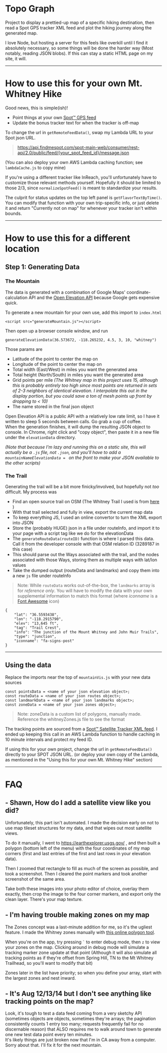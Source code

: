 # Topo Graph

Project to display a prettied-up map of a specific hiking destination, then read a Spot GPS tracker XML feed and plot the hiking journey along the generated map.

I love Node, but hosting a server for this feels like overkill until I find it absolutely necessary, so some things will be done the harder way (Most notably, reading JSON blobs).  If this can stay a static HTML page on my site, it will.

---

# How to use this for your own Mt. Whitney Hike

Good news, this is simple(ish)!

- Point things at your own [Spot™ GPS feed](https://www.findmespot.com/en-us/support/spot-x/get-help/general/spot-api-support)
- Update the bonus tracker text for when the tracker is off-map

To change the url in `getRemoteFeedData()`, swap my Lambda URL to your Spot json URL. 
>https://api.findmespot.com/spot-main-web/consumer/rest-api/2.0/public/feed/{your_spot_feed_id}/message.json

(You can also deploy your own AWS Lambda caching function; see `lambdaCache.js` to copy mine)

If you're using a different tracker like InReach, you'll unfortunately have to customize those relevant methods yourself.  Hopefully it should be limited to those 2/3, since `normalizeSpotFeed()` is meant to standardize your results.

The culprit for status updates on the top left panel is `getFlavorTextByTime()`.  You can modify that function with your own trip-specific info, or just delete it and return "Currently not on map" for whenever your tracker isn't within bounds.

---

# How to use this for a different location

## Step 1: Generating Data

### The Mountain

The data is generated with a combination of Google Maps' coordinate-calculation API and the [Open Elevation API](https://open-elevation.com/) because Google gets expensive quick.

To generate a new mountain for your own use, add this import to `index.html`

    <script src="generateMountain.js"></script> 

Then open up a browser console window, and run

    generateElevationData(36.573672, -118.265232, 4.5, 3, 10, "whitney")  

Those params are
- Latitude of the point to center the map on
- Longitude of the point to center the map on
- Total width (East/West) in miles you want the generated area
- Total height (North/South) in miles you want the generated area
- Grid points per mile *(The Whitney map in this project uses 15, although this is probably entirely too high since most points are returned in sets of 2-3 neighbors of identical elevation.  I interpolate this out in the display portion, but you could save a ton of mesh points up front by dropping to < 10)*
- The name stored in the final json object

Open Elevation API is a public API with a relatively low rate limit, so I have it written to sleep 5 seconds between calls.  Go grab a cup of coffee.  
When the generation finishes, it will dump the resulting JSON object to console.  In Chrome, right click and "copy object", then paste it in a new file under the `elevationData` directory.  

*(Note that because I'm lazy and running this on a static site, this will actually be a `.js` file, not `.json`, and you'll have to add a `mountainNameElevationData = ` on the front to make your JSON available to the other scripts)*


### The Trail

Generating the trail will be a bit more finicky/involved, but hopefully not _too_ difficult.
My process was
- Find an open source trail on OSM (The Whitney Trail I used is from [here](https://www.openstreetmap.org/relation/3289187) )
- With that trail selected and fully in view, export the current map data
- To keep everything JS, I used an online convertor to turn the XML export into JSON
- Store the (probably HUGE) json in a file under routeInfo, and import it to your page with a script tag like we do for the elevationData
- The `generateRouteData(routeID)` function is where I parsed this data. Call it from the developer console with that OSM relation ID (3289187 in this case)
- This should parse out the Ways associated with the trail, and the nodes associated with those Ways, storing them as multiple ways with lat/lon values
- Take the dumped output (routeData and landmarks) and copy them into a new `js` file under routeInfo

> Note: While `routeData` works out-of-the-box, the `landmarks` array is for *reference only*. You will have to modify the data with your own supplemental information to match this format (where *iconname* is a [Font Awesome](https://fontawesome.com/) icon)
```
{
    "lat": "36.5593438",
    "lon": "-118.2915790",
    "elev": "13,645 ft",
    "tag": "Trail Crest",
    "info": "The junction of the Mount Whitney and John Muir Trails",
    "type": "junction",
    "iconname": "fa-signs-post"
}
```

---

## Using the data

Replace the imports near the top of `mountainVis.js` with your new data sources

    const pointsData = <name of your json elevation object>;
    const routeData = <name of your json routes object>;
    const landmarkData = <name of your json landmarks object>;
    const zoneData = <name of your json zones object>;

> Note: zoneData is a custom list of polygons, manually made.  Reference the whitneyZones.js file to see the format

The tracking points are sourced from a [Spot™ Satellite Tracker XML feed](https://www.findmespot.com/en-us/support/spot-x/get-help/general/spot-api-support).  I ended up keeping this call in an AWS Lambda function to handle caching in 10 minute intervals and protect my feed ID.

If using this for your own project, change the url in `getRemoteFeedData()` directly to your SPOT JSON URL. (or deploy your own copy of the Lambda, as mentioned in the "Using this for your own Mt. Whitney Hike" section)

---

# FAQ

## - Shawn, How do I add a satellite view like you did?

Unfortunately, this part isn't automated.  I made the decision early on not to use map tileset structures for my data, and that wipes out most satellite views.

To do it manually, I went to https://earthexplorer.usgs.gov/ , and then built a polygon (bottom left of the menu) with the four coordinates of my map corners (first and last entries of the first and last rows in your elevation data).

Then I zoomed that rectangle to fill as much of the screen as possible, and took a screenshot.  Then I cleared the point markers and took another screenshot of the same area.

Take both these images into your photo editor of choice, overlay them exactly, then crop the image to the four corner markers, and export only the clean layer.  There's your map texture.

## - I'm having trouble making zones on my map

The Zones concept was a last-minute addition for me, so it's the ugliest feature. I made the Whitney zones manually with [this online polygon tool](https://www.keene.edu/campus/maps/tool/).

 When you're on the app, try pressing `` ` `` to enter debug mode, then `z` to view your zones on the map.  Clicking around in debug mode will simulate a tracking marker zone update at that point (Although it will also simulate all tracking points as if they're offset from Spring Hill, TN to the Mt Whitney Trailhead, so you'll want to modify that bit)

 Zones later in the list have priority; so when you define your array, start with the largest zones and nest inward.

 ## - It's Aug 12/13/14 but I don't see anything like tracking points on the map?

 Look, it's tough to test a data feed coming from a very sketchy API (sometimes objects are objects, sometimes they're arrays; the pagination consistently counts 1 entry too many; requests frequently fail for no discernable reason) that ALSO requires me to walk around town to generate one new test data point every ten minutes. \
 It's likely things are just broken now that I'm in CA away from a computer.  Sorry about that.  I'll fix it for the next mountain.